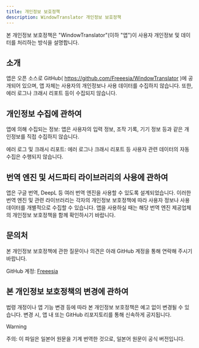 ```yaml
---
title: 개인정보 보호정책
description: WindowTranslator 개인정보 보호정책
---
```


본 개인정보 보호정책은 "WindowTranslator"(이하 "앱")이 사용자 개인정보 및 데이터를 처리하는 방식을 설명합니다.

## 소개
앱은 오픈 소스로 GitHub( https://github.com/Freeesia/WindowTranslator )에 공개되어 있으며, 앱 자체는 사용자의 개인정보나 사용 데이터를 수집하지 않습니다. 또한, 에러 로그나 크래시 리포트 등이 수집되지 않습니다.

## 개인정보 수집에 관하여
앱에 의해 수집되는 정보:
앱은 사용자의 입력 정보, 조작 기록, 기기 정보 등과 같은 개인정보를 직접 수집하지 않습니다.

에러 로그 및 크래시 리포트:
에러 로그나 크래시 리포트 등 사용자 관련 데이터의 자동 수집은 수행되지 않습니다.

## 번역 엔진 및 서드파티 라이브러리의 사용에 관하여
앱은 구글 번역, DeepL 등 여러 번역 엔진을 사용할 수 있도록 설계되었습니다. 이러한 번역 엔진 및 관련 라이브러리는 각자의 개인정보 보호정책에 따라 사용자 정보나 사용 데이터를 개별적으로 수집할 수 있습니다.
앱을 사용하실 때는 해당 번역 엔진 제공업체의 개인정보 보호정책을 함께 확인하시기 바랍니다.

## 문의처
본 개인정보 보호정책에 관한 질문이나 의견은 아래 GitHub 계정을 통해 연락해 주시기 바랍니다.

GitHub 계정: [Freeesia](https://github.com/Freeesia)

## 본 개인정보 보호정책의 변경에 관하여
법령 개정이나 앱 기능 변경 등에 따라 본 개인정보 보호정책은 예고 없이 변경될 수 있습니다. 변경 시, 앱 내 또는 GitHub 리포지토리를 통해 신속하게 공지됩니다.

> [!WARNING]
> 주의: 이 파일은 일본어 원문을 기계 번역한 것으로, 일본어 원문이 공식 버전입니다.
